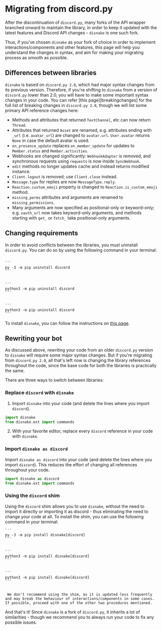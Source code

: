 # Migrating from discord.py

After the discontinuation of `discord.py`, many forks of the API wrapper branched onward to maintain the library, in
order to keep it updated with the latest features and Discord API changes - `disnake` is one such fork.

Thus, if you've chosen `disnake` as your fork of choice in order to implement interactions/components and other
features, this page will help you understand the changes in syntax, and aim for making your migrating process as smooth
as possible.

## Differences between libraries

`disnake` is based on `discord.py 2.0`, which had major syntax changes from its previous version. Therefore, if you're
shifting to `disnake` from a version of `discord.py` lower than 2.0, you will have to make some important syntax changes
in your code. You can refer [this page][breakingchanges] for the full list of breaking changes in `discord.py 2.0`,
though we will list some primary API reference changes here:

-   Methods and attributes that returned `TextChannel`, etc can now return `Thread`.
-   Attributes that returned `Asset` are renamed, e.g. attributes ending with `_url` (i.e. `avatar_url`) are changed to
    `avatar.url`. `User.avatar` returns `None` in case the default avatar is used.
-   `on_presence_update` replaces `on_member_update` for updates to `Member.status` and `Member.activities`.
-   Webhooks are changed significantly: `WebhookAdapter` is removed, and synchronous requests using `requests` is now
    inside `SyncWebhook`.
-   `edit` methods no longer updates cache and instead returns modified instance.
-   `Client.logout` is removed; use `Client.close` instead.
-   `Message.type` for replies are now `MessageType.reply`.
-   `Reaction.custom_emoji` property is changed to `Reaction.is_custom_emoji` method.
-   `missing_perms` attributes and arguments are renamed to `missing_permissions`.
-   Many arguments are now specified as positional-only or keyword-only; e.g. `oauth_url` now takes keyword-only
    arguments, and methods starting with `get_` or `fetch_` take positional-only arguments.

## Changing requirements

In order to avoid conflicts between the libraries, you must uninstall `discord.py`. You can do so by using the following
command in your terminal:

````{tabbed} Windows

```
py -3 -m pip uninstall discord
```
````

````{tabbed} macOS

```
python3 -m pip uninstall discord
```
````

````{tabbed} Linux

```
python3 -m pip uninstall discord
```
````

To install `disnake`, you can follow the instructions on [this page](000-prerequisites/001-installing-disnake.md).

## Rewriting your bot

As discussed above, rewriting your code from an older `discord.py` version to `disnake` will require some major syntax
changes. But if you're migrating from `discord.py 2.0`, all that's left now is changing the library references
throughout the code, since the base code for both the libraries is practically the same.

There are three ways to switch between libraries:

### Replace `discord` with `disnake`

1. Import `disnake` into your code (and delete the lines where you import `discord`).

```py
import disnake
from disnake.ext import commands
```

2. With your favorite editor, replace every `discord` reference in your code with `disnake`.

### Import `disnake as discord`

Import `disnake as discord` into your code (and delete the lines where you import `discord`). This reduces the effort of
changing all references throughout your code.

```python
import disnake as discord
from disnake.ext import commands
```

### Using the `discord` shim

Using the `discord` shim allows you to use `disnake`, without the need to import it directly or importing it as
discord - thus eliminating the need to change your code at all. To install the shim, you can use the following command
in your terminal:

````{tabbed} Windows
```
py -3 -m pip install disnake[discord]
```
````

````{tabbed} macOS

```
python3 -m pip install disnake[discord]
```
````

````{tabbed} Linux

```
python3 -m pip install disnake[discord]
```
````

```{warning}

 We don't recommend using the shim, as it is updated less frequently and may break the behaviour of interactions/components in some cases. If possible, proceed with one of the other two procedures mentioned.
```

And that's it! Since `disnake` is a fork of `discord.py`, it inherits a lot of similarities - though we recommend you to
always run your code to fix any possible issues.
